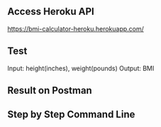 ## Access Heroku API
https://bmi-calculator-heroku.herokuapp.com/

## Test
Input: height(inches), weight(pounds)
Output: BMI

## Result on Postman

## Step by Step Command Line
